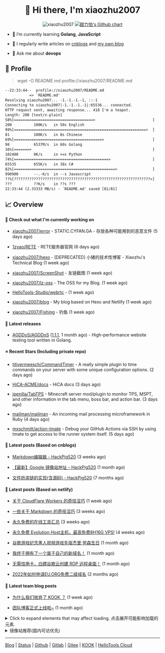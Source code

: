 <h1 align="center"> 👋 Hi there, I'm xiaozhu2007</h1>
<p align="center">
  <img src="https://gpvc.arturio.dev/xiaozhu2007" alt="xiaozhu2007" />
  <a href="https://github.com/xiaozhu2007">
    <img src="https://ghchart.rshah.org/xiaozhu2007" alt="甜力怕's Github chart" />
  </a>
</p>

- 🌱 I’m currently learning **Golang**, **JavaScript**

- 📝 I regularly write articles on [cnblogs](https://www.cnblogs.com/xiaozhu2020/) and [my own blog](https://xiaozhu2007.netlify.app/)

- 💬 Ask me about **devops**

## 📄 Profile

> wget -O README.md profile://xiaozhu2007/README.md

```
--22:33:44--  profile://xiaozhu2007/README.md
           => `README.md'
Resolving xiaozhu2007... -1.-1.-1.-1, ::-1
Connecting to xiaozhu2007|-1.-1.-1.-1|:65536... connected.
HTTP request sent, awaiting response... 418 I'm a teapot.
Length: 200 [text/x-plain]
58%[====================================>                          ] 200          100K/s   in 50s English
99%[============================================================>  ] 81           100K/s   in 8s Chinese
69%[========================================>                      ] 98           6537M/s  in 60s Golang
16%[=======>                                                       ] 102400       0K/s     in +∞s Python
74%[===========================================>                   ] 65535        655K/s   in 38s C#
82%[==============================================>                ] 990900       --.-K/s  in --s Javascript
??%[??????????????????????????????????????????????????????????????>] ???          ??K/s    in ??s ???
22:33:44 (2.33333 MB/s) - `README.md' saved [81/81]
```

## 📈 Overview

#### 👷 Check out what I'm currently working on



- [xiaozhu2007/error](https://github.com/xiaozhu2007/error) - STATIC.CYFAN.GA - 存放各种可能用到的恶意文件 (5 days ago)

- [1zyao/RETE](https://github.com/1zyao/RETE) - RETE服务器官网 (6 days ago)

- [xiaozhu2007/hexo](https://github.com/xiaozhu2007/hexo) - [DEPRECATED] 小猪的技术性博客 - Xiaozhu&#39;s Technical Blog (1 week ago)

- [xiaozhu2007/ScreenShot](https://github.com/xiaozhu2007/ScreenShot) - 友链截图 (1 week ago)

- [xiaozhu2007/lz-oss](https://github.com/xiaozhu2007/lz-oss) - The OSS for my Blog. (1 week ago)

- [HelloTools-Studio/webrtc](https://github.com/HelloTools-Studio/webrtc) -  (1 week ago)

- [xiaozhu2007/blog](https://github.com/xiaozhu2007/blog) - My blog based on Hexo and Netlify (1 week ago)

- [xiaozhu2007/Fishing](https://github.com/xiaozhu2007/Fishing) - 钓鱼 (1 week ago)

#### 🔭 Latest releases



- [AGDDoS/AGDDoS](https://github.com/AGDDoS/AGDDoS) ([1.1.1](https://github.com/AGDDoS/AGDDoS/releases/tag/1.1.1), 1 month ago) - High-performance website testing tool written in Golang.

#### ⭐ Recent Stars (Including **private** repo)



- [titivermeesch/CommandTimer](https://github.com/titivermeesch/CommandTimer) - A really simple plugin to time commands on your server with some unique configuration options. (2 days ago)

- [HiCA-ACME/docs](https://github.com/HiCA-ACME/docs) - HiCA docs (3 days ago)

- [jpenilla/TabTPS](https://github.com/jpenilla/TabTPS) - Minecraft server mod/plugin to monitor TPS, MSPT, and other information in the tab menu, boss bar, and action bar. (3 days ago)

- [mailman/mailman](https://github.com/mailman/mailman) - An incoming mail processing microframework in Ruby (4 days ago)

- [mxschmitt/action-tmate](https://github.com/mxschmitt/action-tmate) - Debug your GitHub Actions via SSH by using tmate to get access to the runner system itself. (5 days ago)

#### 📰 Latest posts (Based on cnblogs)

- [Markdown编辑器 - HackPig520](https://www.cnblogs.com/xiaozhu2020/p/16981427.html) (3 weeks ago)

- [【最新】Google 镜像站地址 - HackPig520](https://www.cnblogs.com/xiaozhu2020/p/google-mirror.html) (1 month ago)

- [文件防盗链的实现(含源码) - HackPig520](https://www.cnblogs.com/xiaozhu2020/p/16368726.html) (7 months ago)

#### 📰 Latest posts (Based on netlify)

- [关于 CloudFlare Workers 的奇技淫巧](https://xiaozhu2007.netlify.app/posts/cfw-advanced.html) (1 week ago)

- [一些关于 Markdown 的奇技淫巧](https://xiaozhu2007.netlify.app/posts/markdown-advanced.html) (3 weeks ago)

- [永久免费的在线工具汇总](https://xiaozhu2007.netlify.app/posts/online-tools.html) (3 weeks ago)

- [永久免费 Evolution Host主机，最高免费8H16G VPS!](https://xiaozhu2007.netlify.app/posts/free-evolution-host.html) (4 weeks ago)

- [谷歌游戏纪念黑人视频游戏先驱杰里·劳森生日](https://xiaozhu2007.netlify.app/posts/%E8%B0%B7%E6%AD%8C%E6%B8%B8%E6%88%8F%E7%BA%AA%E5%BF%B5%E6%9D%B0%E9%87%8C%E5%8A%B3%E6%A3%AE%E7%94%9F%E6%97%A5.html) (1 month ago)

- [我终于拥有了一个属于自己的新域名！](https://xiaozhu2007.netlify.app/posts/new-domain.html) (1 month ago)

- [无需信用卡，白嫖谷歌云创建 RDP 远程桌面！](https://xiaozhu2007.netlify.app/posts/%E7%99%BD%E5%AB%96GCS.html) (1 month ago)

- [2022年如何申请EU.ORG免费二级域名](https://xiaozhu2007.netlify.app/posts/%E7%94%B3%E8%AF%B7%E5%85%8D%E8%B4%B9%E5%9F%9F%E5%90%8Deu-org.html) (2 months ago)

#### 📰 Latest team blog posts

- [为什么我们放弃了 KOOK ？](https://blog.yeeee.ml/posts/why-not-kaiheila.html) (1 week ago)

- [团队博客正式上线啦~](https://blog.yeeee.ml/posts/hello-2023.html) (1 month ago)

<details>
  <summary>Click to expand elements that may affect loading. 点击展开可能影响加载的元素.</summary>

[![甜力怕's GitHub stats](https://github-readme-stats.vercel.app/api?username=xiaozhu2007&repo=hexo&locale=cn&count_private=true)](https://xiaozhu2007.github.io/)
[![Top Langs](https://github-readme-stats.vercel.app/api/top-langs/?username=xiaozhu2007)](https://github.com/xiaozhu2007)

#### 📫 Find me here

[![](https://img.shields.io/badge/-Blog-4fc08d?style=flat-square&logo=vue.js&logoColor=white)](https://www.cnblogs.com/xiaozhu2020/)
[![](https://img.shields.io/badge/-Email-D14836?style=flat-square&logo=gmail&logoColor=white)](mailto:lz19986912007@163.com)
[![](https://img.shields.io/badge/QQ-faaf08?style=flat-square&logo=tencent-qq&logoColor=000000)](http://wpa.qq.com/msgrd?v=3&uin=3356136957&site=qq&menu=yes)
![](https://img.shields.io/badge/HackPig520-C160?style=flat-square&logo=wechat&logoColor=white)

#### 🛠 Platform & Tools

[![](https://img.shields.io/badge/Windows-10-2376bc?style=flat-square&logo=windows&logoColor=ffffff)](https://www.microsoft.com/windows/get-windows-10) [![](https://img.shields.io/badge/IDE-Visual%20Studio%20Code-blue?style=flat-square&logo=visual-studio-code&logoColor=ffffff)](https://code.visualstudio.com/)
[![](https://img.shields.io/badge/-HTML5-E34F26?style=flat-square&logo=html5&logoColor=white)](https://html.spec.whatwg.org/)
[![](https://img.shields.io/badge/-JavaScript-f7e018?style=flat-square&logo=javascript&logoColor=white)](https://www.ecma-international.org/)
[![](https://img.shields.io/badge/-TypeScript-3178c6?style=flat-square&logo=typescript&logoColor=white)](https://www.typescriptlang.org/)
[![](https://img.shields.io/badge/-Git-f05032?style=flat-square&logo=git&logoColor=white)](https://git-scm.com/)
[![](https://img.shields.io/badge/-Vue.js-4fc08d?style=flat-square&logo=vue.js&logoColor=ffffff)](https://vuejs.org/)
[![](https://img.shields.io/badge/-Node.js-43853d?style=flat-square&logo=node.js&logoColor=ffffff)](https://nodejs.org/)
[![](https://img.shields.io/badge/-Nuxt.js-00C58E?style=flat-square&logo=nuxt.js&logoColor=white)](https://nuxtjs.org/)

#### :heart: **Github Metrics**

<img src="/github-metrics.svg" alt="Metrics" width="100%">

#### :star: Pinned Repo(s)

[![Pinned_GitHosts](https://github-readme-stats.vercel.app/api/pin/?username=xiaozhu2007&repo=GitHosts&show_owner=true)](https://github.com/xiaozhu2007/GitHosts)
[![Pinned_X-Status](https://github-readme-stats.vercel.app/api/pin/?username=xiaozhu2007&repo=X-Status&show_owner=true)](https://github.com/xiaozhu2007/X-Status)
[![javascript-tennis](https://github-readme-stats.vercel.app/api/pin/?username=xiaozhu2021&repo=javascript-tetris&show_owner=true)](https://github.com/xiaozhu2021/javascript-tetris)
[![javascript-pong](https://github-readme-stats.vercel.app/api/pin/?username=xiaozhu2021&repo=javascript-pong&show_owner=true)](https://github.com/xiaozhu2021/javascript-pong)

</details>
<details>
  <summary>镜像站推荐(国内可访优先)</summary>

| TYPE          | NODE                                                                                                                                                               |
| ------------- | ------------------------------------------------------------------------------------------------------------------------------------------------------------------ |
| Google Search | [AUST](https://search.aust.cf) - [ECNU](https://search.ecnu.cf) - [NJAU](https://search.njau.cf) - [AHAU](https://search.ahau.cf) - [AHNU](https://search.ahnu.cf) |
| Web Proxy     | [HelloTools Global Proxy](https://hellotools.eu.org/)(cloudflare)                                                                                                  |

Want more? Click [here](https://github.com/xiaozhu2007/-) to explore more!

</details>

---

[Blog](https://xiaozhu2007.netlify.app/) | [Status](https://hellotools.statuspage.io/) | [Github](https://github.com/xiaozhu2007) | [Gitlab](https://gitlab.com/xiaozhu2007) | [Gitee](https://gitee.com/xiaozhu2007) | [KOOK](https://kook.top/) | [HelloTools Cloud](https://yeeee.ml/)

